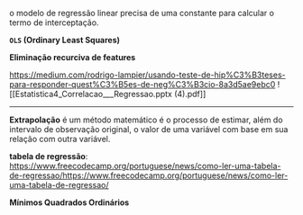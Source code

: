 o modelo de regressão linear precisa de uma constante para calcular o termo de interceptação.

**`OLS` (Ordinary Least Squares)**

**Eliminação recurciva de features**

https://medium.com/rodrigo-lampier/usando-teste-de-hip%C3%B3teses-para-responder-quest%C3%B5es-de-neg%C3%B3cio-8a3d5ae9ebc0
![[Estatistica4_Correlacao___Regressao.pptx (4).pdf]]

--------------

**Extrapolação** é um método matemático é o processo de estimar, além do intervalo de observação original, o valor de uma variável com base em sua relação com outra variável.



**tabela de regressão**: https://www.freecodecamp.org/portuguese/news/como-ler-uma-tabela-de-regressao/https://www.freecodecamp.org/portuguese/news/como-ler-uma-tabela-de-regressao/


**Mínimos Quadrados Ordinários**